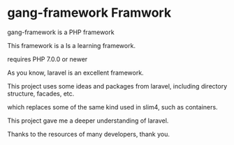 # gang-framework Framwork

gang-framework is a PHP framework

This framework is a Is a learning framework.

requires PHP 7.0.0 or newer

As you know, laravel is an excellent framework.
 
This project uses some ideas and packages from laravel, including directory structure, facades, etc.
 
which replaces some of the same kind used in slim4, such as containers.
 
This project gave me a deeper understanding of laravel.

Thanks to the resources of many developers, thank you.
